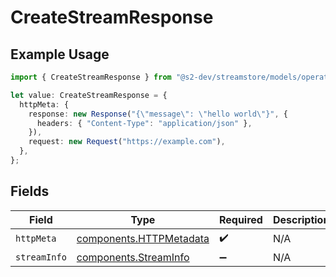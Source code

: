 # CreateStreamResponse

## Example Usage

```typescript
import { CreateStreamResponse } from "@s2-dev/streamstore/models/operations";

let value: CreateStreamResponse = {
  httpMeta: {
    response: new Response("{\"message\": \"hello world\"}", {
      headers: { "Content-Type": "application/json" },
    }),
    request: new Request("https://example.com"),
  },
};
```

## Fields

| Field                                                              | Type                                                               | Required                                                           | Description                                                        |
| ------------------------------------------------------------------ | ------------------------------------------------------------------ | ------------------------------------------------------------------ | ------------------------------------------------------------------ |
| `httpMeta`                                                         | [components.HTTPMetadata](../../models/components/httpmetadata.md) | :heavy_check_mark:                                                 | N/A                                                                |
| `streamInfo`                                                       | [components.StreamInfo](../../models/components/streaminfo.md)     | :heavy_minus_sign:                                                 | N/A                                                                |